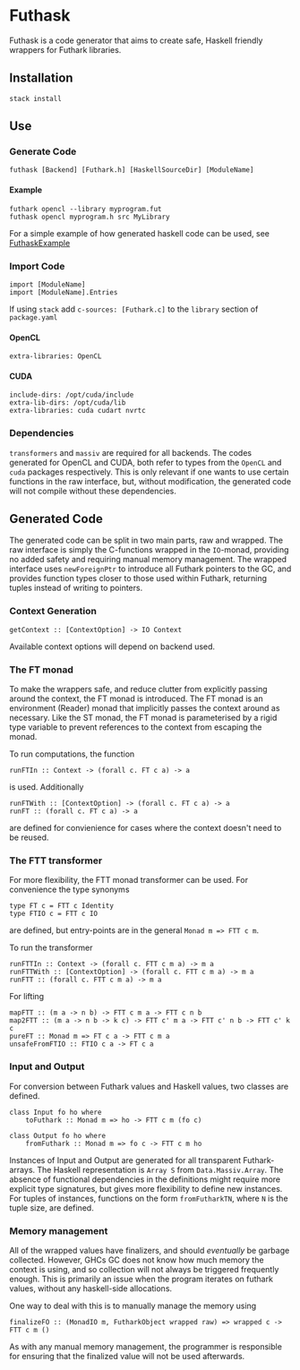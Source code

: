 # Futhask
Futhask is a code generator that aims to create safe, Haskell friendly wrappers for Futhark libraries.

## Installation
    stack install

## Use
### Generate Code
    futhask [Backend] [Futhark.h] [HaskellSourceDir] [ModuleName]

#### Example
    futhark opencl --library myprogram.fut
    futhask opencl myprogram.h src MyLibrary

For a simple example of how generated haskell code can be used, see [FuthaskExample](https://gitlab.com/Gusten_Isfeldt/futhaskexample)

### Import Code
    import [ModuleName]
    import [ModuleName].Entries
    
If using `stack` add `c-sources: [Futhark.c]` to the `library` section of `package.yaml`

#### OpenCL
    extra-libraries: OpenCL 

#### CUDA
    include-dirs: /opt/cuda/include
    extra-lib-dirs: /opt/cuda/lib
    extra-libraries: cuda cudart nvrtc

### Dependencies
`transformers` and `massiv` are required for all backends.
The codes generated for OpenCL and CUDA, both refer to types from the `OpenCL` and `cuda` packages respectively. This is only relevant if one wants to use certain functions in the raw interface, but, without modification, the generated code will not compile without these dependencies.

## Generated Code
The generated code can be split in two main parts, raw and wrapped. The raw interface is simply the C-functions wrapped in the `IO`-monad, providing no added safety and requiring manual memory management. The wrapped interface uses `newForeignPtr` to introduce all Futhark pointers to the GC, and provides function types closer to those used within Futhark, returning tuples instead of writing to pointers.

### Context Generation
    getContext :: [ContextOption] -> IO Context

Available context options will depend on backend used.

### The FT monad
To make the wrappers safe, and reduce clutter from explicitly passing around the context, the FT monad is introduced. The FT monad is an environment (Reader) monad that implicitly passes the context around as necessary. Like the ST monad, the FT monad is parameterised by a rigid type variable to prevent references to the context from escaping the monad.

To run computations, the function

    runFTIn :: Context -> (forall c. FT c a) -> a

is used. Additionally

    runFTWith :: [ContextOption] -> (forall c. FT c a) -> a
    runFT :: (forall c. FT c a) -> a

are defined for convienience for cases where the context doesn't need to be reused.

### The FTT transformer
For more flexibility, the FTT monad transformer can be used. For convenience the type synonyms

    type FT c = FTT c Identity
    type FTIO c = FTT c IO

are defined, but entry-points are in the general `Monad m => FTT c m`.

To run the transformer 
    
    runFTTIn :: Context -> (forall c. FTT c m a) -> m a
    runFTTWith :: [ContextOption] -> (forall c. FTT c m a) -> m a
    runFTT :: (forall c. FTT c m a) -> m a

For lifting

    mapFTT :: (m a -> n b) -> FTT c m a -> FTT c n b
    map2FTT :: (m a -> n b -> k c) -> FTT c' m a -> FTT c' n b -> FTT c' k c
    pureFT :: Monad m => FT c a -> FTT c m a
    unsafeFromFTIO :: FTIO c a -> FT c a

### Input and Output
For conversion between Futhark values and Haskell values, two classes are defined.

    class Input fo ho where
        toFuthark :: Monad m => ho -> FTT c m (fo c) 

    class Output fo ho where
        fromFuthark :: Monad m => fo c -> FTT c m ho

Instances of Input and Output are generated for all transparent Futhark-arrays. The Haskell representation is `Array S` from `Data.Massiv.Array`. The absence of functional dependencies in the definitions might require more explicit type signatures, but gives more flexibility to define new instances. For tuples of instances, functions on the form `fromFutharkTN`, where `N` is the tuple size, are defined.

### Memory management
All of the wrapped values have finalizers, and should *eventually* be garbage collected. However, GHCs GC does not know how much memory the context is using, and so collection will not always be triggered frequently enough. This is primarily an issue when the program iterates on futhark values, without any haskell-side allocations.

One way to deal with this is to manually manage the memory using

    finalizeFO :: (MonadIO m, FutharkObject wrapped raw) => wrapped c -> FTT c m ()

As with any manual memory management, the programmer is responsible for ensuring that the finalized value will not be used afterwards.


